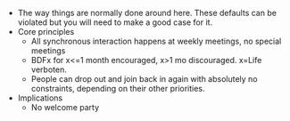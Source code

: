 - The way things are normally done around here. These defaults can be violated but you will need to make a good case for it.
- Core principles
    - All synchronous interaction happens at weekly meetings, no special meetings
    - BDFx for x<=1 month encouraged, x>1 mo discouraged. x=Life verboten.
    - People can drop out and join back in again with absolutely no constraints, depending on their other priorities.
- Implications
    - No welcome party
